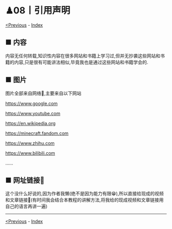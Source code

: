 # ♟08丨引用声明

[<Previous](07.md) - [Index](index.md)

## ■ 内容

内容无任何转载,知识性内容在很多网站和书籍上学习过,但并无抄袭这些网站和书籍的内容,只是很有可能讲法相似,毕竟我也是通过这些网站和书籍学会的.

## ■ 图片

图片全部来自网络🛜,主要来自以下网站

<https://www.google.com>

<https://www.youtube.com>

<https://en.wikipedia.org>

<https://minecraft.fandom.com>

<https://www.zhihu.com>

<https://www.bilibili.com>

......

## ■ 网址链接🔗

这个没什么好说的,因为作者我懒(绝不是因为能力有限😁),所以直接给现成的视频和文章链接🔗(有时间我会结合本教程的讲解方法,将我给的现成视频和文章链接用自己的语言再讲一遍)

---

[<Previous](07.md) - [Index](index.md)
